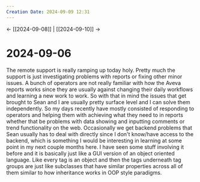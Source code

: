 ```yaml
---
Creation Date: 2024-09-09 12:31
---
```


<- [[2024-09-08]] | [[2024-09-10]]  ->

# 2024-09-06
The remote support is really ramping up today holy. Pretty much the support is just investigating problems with reports or fixing other minor issues. A bunch of operators are not really familiar with how the Aveva reports works since they are usually against changing their daily workflows and learning a new work to work. So with that in mind the issues that get brought to Sean and I are usually pretty surface level and I can solve them independently. So my days recently have mostly consisted of responding to operators and helping them with achieving what they need to in reports whether that be problems with data showing and inputting comments or trend functionality on the web. Occasionally we get backend problems that Sean usually has to deal with directly since I don't know/have access to the backend, which is something I would be interesting in learning at some point in my next couple months here. I have seen some stuff involving it before and it is basically just like a GUI version of an object oriented language. Like every tag is an object and then the tags underneath tag groups are just like subclasses that have similar properties across all of them similar to how inheritance works in OOP style paradigms.